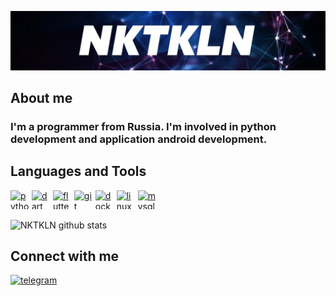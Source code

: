 ![Header](https://github.com/NKTKLN/NKTKLN/blob/main/attachments/background.jpg)

## About me
### I'm a programmer from Russia. I'm involved in python development and application android development.

## Languages and Tools
<!DOCTYPE html>
<html>
  <head>
    <style>
      .scale {
        display: inline-block;
        overflow: hidden;
      }
      .scale img {
        transition: 1s;
        display: block;
      }
      .scale img:hover {
        transform: scale(1.08);
      }
    </style>
  </head>
 <body>
    <p><div class="scale"><a href="https://www.python.org/"><img src="https://devicons.github.io/devicon/devicon.git/icons/python/python-original.svg" alt="python" width="30" height="30"/></div></a>
    <div class="scale"><a href="https://dart.dev/"><img src="https://www.vectorlogo.zone/logos/dartlang/dartlang-icon.svg" alt="dart" width="30" height="30"/></div></a>
    <div class="scale"><a href="https://flutter.dev/"><img src="https://www.vectorlogo.zone/logos/flutterio/flutterio-icon.svg" alt="flutter" width="30" height="30"/></div></a>
    <div class="scale"><a href="https://git-scm.com/"><img src="https://www.vectorlogo.zone/logos/git-scm/git-scm-icon.svg" alt="git" width="30" height="30"/></div></a>
    <div class="scale"><a href="https://www.docker.com/"><img src="https://devicons.github.io/devicon/devicon.git/icons/docker/docker-original-wordmark.svg" alt="docker" width="30" height="30"/></div></a>
    <div class="scale"><a href="https://www.linux.org/"><img src="https://devicons.github.io/devicon/devicon.git/icons/linux/linux-original.svg" alt="linux" width="30" height="30"/></div></a>
    <div class="scale"><a href="https://www.mysql.com/"><img src="https://devicons.github.io/devicon/devicon.git/icons/mysql/mysql-original-wordmark.svg" alt="mysql" width="30" height="30"/></a></div></p>
  </body>
</html>

![NKTKLN github stats](https://github-readme-stats.vercel.app/api?username=NKTKLN&count_private=true&show_icons=true)

## Connect with me
<a href="https://t.me/NKTKLN"><img src="https://img.icons8.com/fluent/144/000000/telegram-app.png" alt="telegram" width="44" height="44"/></a>
